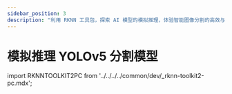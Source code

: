 ```yaml
---
sidebar_position: 3
description: "利用 RKNN 工具包，探索 AI 模型的模拟推理，体验智能图像分割的高效与精准"
---
```


# 模拟推理 YOLOv5 分割模型

import RKNNTOOLKIT2PC from '../../../../common/dev/\_rknn-toolkit2-pc.mdx';

<RKNNTOOLKIT2PC />
